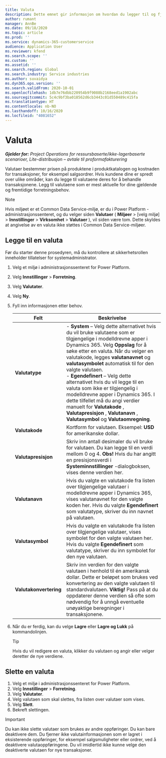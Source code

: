 ```yaml
---
title: Valuta
description: Dette emnet gir informasjon om hvordan du legger til og fjerner valutatyper i Project Operations.
author: rumant
manager: AnnBe
ms.date: 09/18/2020
ms.topic: article
ms.prod: ''
ms.service: dynamics-365-customerservice
audience: Application User
ms.reviewer: kfend
ms.search.scope: ''
ms.custom: ''
ms.assetid: ''
ms.search.region: Global
ms.search.industry: Service industries
ms.author: suvaidya
ms.dyn365.ops.version: ''
ms.search.validFrom: 2020-10-01
ms.openlocfilehash: 1db7e76dbb220954b9f9088b2168eed1a1902abc
ms.sourcegitcommit: 5c4c9bf3ba018562d6cb3443c01d550489c415fa
ms.translationtype: HT
ms.contentlocale: nb-NO
ms.lasthandoff: 10/16/2020
ms.locfileid: "4081652"
---
```

# <a name="currency"></a>Valuta

_**Gjelder for:** Project Operations for ressursbaserte/ikke-lagerbaserte scenarioer, Lite-distribusjon – avtale til proformafakturering_

Valutaer bestemmer prisen på produktene i produktkatalogen og kostnaden for transaksjoner, for eksempel salgsordrer. Hvis kundene dine er spredt over ulike områder, kan du legge til valutaene deres for å behandle transaksjonene. Legg til valutaene som er mest aktuelle for dine gjeldende og fremtidige forretningsbehov.  

> [!NOTE]
> Hvis miljøet er et Common Data Service-miljø, er du i Power Platform -administrasjonssenteret, og du velger siden **Valutaer** ( **Miljøer** > [velg miljø] > **Innstillinger** > **Virksomhet** > **Valutaer** ), vil siden være tom. Dette skyldes at angivelse av en valuta ikke støttes i Common Data Service-miljøer.

## <a name="add-a-currency"></a>Legge til en valuta  
Før du starter denne prosedyren, må du kontrollere at sikkerhetsrollen inneholder tillatelser for systemadministrator. 

1. Velg et miljø i administrasjonssenteret for Power Platform. 
2. Velg **Innstillinger** > **Forretning**.
3. Velg **Valutater**.  
4. Velg **Ny**.  
5. Fyll inn informasjonen etter behov.  


   |          Felt          |                                                                                                                                                                                                                                                                                                                                                                            Beskrivelse                                                                                                                                                                                                                                                                                                                                                                            |
   |-------------------------|-------------------------------------------------------------------------------------------------------------------------------------------------------------------------------------------------------------------------------------------------------------------------------------------------------------------------------------------------------------------------------------------------------------------------------------------------------------------------------------------------------------------------------------------------------------------------------------------------------------------------------------------------------------------------------------------------------------------------------------------------------------------|
   |    **Valutatype**    | - **System** – Velg dette alternativet hvis du vil bruke valutaene som er tilgjengelige i modelldrevne apper i Dynamics 365. Velg **Oppslag** for å søke etter en valuta. Når du velger en valutakode, legges **valutanavnet** og **valutasymbolet** automatisk til for den valgte valutaen.<br />- **Egendefinert** – Velg dette alternativet hvis du vil legge til en valuta som ikke er tilgjengelig i modelldrevne apper i Dynamics 365. I dette tilfellet må du angi verdier manuelt for **Valutakode** , **Valutapresisjon** , **Valutanavn** , **Valutasymbol** og **Valutaomregning**. |
   |    **Valutakode**    |                                                                                                                                                                                                                                                                                                                                            Kortform for valutaen. Eksempel: **USD** for amerikanske dollar.                                                                                                                                                                                                                                                                                                                                            |
   | **Valutapresisjon**  |                                                                                                                                                                                  Skriv inn antall desimaler du vil bruke for valutaen.  Du kan legge til en verdi mellom 0 og 4. **Obs!**  Hvis du har angitt en presisjonsverdi i **Systeminnstillinger** -dialogboksen, vises denne verdien her.                                                                                                                                                                                  |
   |    **Valutanavn**    |                                                                                                                                                                                                                                         Hvis du valgte en valutakode fra listen over tilgjengelige valutaer i modelldrevne apper i Dynamics 365, vises valutanavnet for den valgte koden her. Hvis du valgte **Egendefinert** som valutatype, skriver du inn navnet på valutaen.                                                                                                                                                                                                                                          |
   |   **Valutasymbol**   |                                                                                                                                                                                                                                                                      Hvis du valgte en valutakode fra listen over tilgjengelige valutaer, vises symbolet for den valgte valutaen her. Hvis du valgte **Egendefinert** som valutatype, skriver du inn symbolet for den nye valutaen.                                                                                                                                                                                                                                                                       |
   | **Valutakonvertering** |                                                                                                                                                                                                                                     Skriv inn verdien for den valgte valutaen i henhold til én amerikansk dollar. Dette er beløpet som brukes ved konvertering av den valgte valutaen til standardvalutaen. **Viktig!**  Pass på at du oppdaterer denne verdien så ofte som nødvendig for å unngå eventuelle unøyaktige beregninger i transaksjonene.                                                                                                                                                                                                                                      |


6. Når du er ferdig, kan du velge **Lagre** eller **Lagre og Lukk** på kommandolinjen.  

   > [!TIP]
   >  Hvis du vil redigere en valuta, klikker du valutaen og angir eller velger deretter de nye verdiene.  

## <a name="delete-a-currency"></a>Slette en valuta  

1. Velg et miljø i administrasjonssenteret for Power Platform. 
2. Velg **Innstillinger** > **Forretning**.
3. Velg **Valutater**.  
4. Velg valutaen som skal slettes, fra listen over valutaer som vises.  
5. Velg **Slett**.  
6. Bekreft slettingen.  

> [!IMPORTANT]
>  Du kan ikke slette valutaer som brukes av andre oppføringer. Du kan bare deaktivere dem. Du fjerner ikke valutainformasjonen som er lagret i eksisterende oppføringer, for eksempel salgsmuligheter eller ordrer, ved å deaktivere valutaoppføringene. Du vil imidlertid ikke kunne velge den deaktiverte valutaen for nye transaksjoner.  
